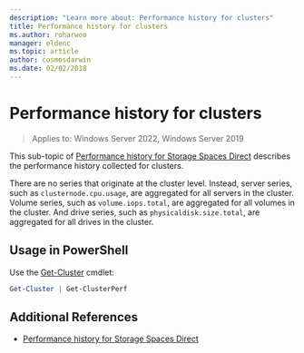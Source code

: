 ```yaml
---
description: "Learn more about: Performance history for clusters"
title: Performance history for clusters
ms.author: roharwoo
manager: eldenc
ms.topic: article
author: cosmosdarwin
ms.date: 02/02/2018
---
```


# Performance history for clusters

>Applies to: Windows Server 2022, Windows Server 2019

This sub-topic of [Performance history for Storage Spaces Direct](performance-history.md) describes the performance history collected for clusters.

There are no series that originate at the cluster level. Instead, server series, such as `clusternode.cpu.usage`, are aggregated for all servers in the cluster. Volume series, such as `volume.iops.total`, are aggregated for all volumes in the cluster. And drive series, such as `physicaldisk.size.total`, are aggregated for all drives in the cluster.

## Usage in PowerShell

Use the [Get-Cluster](/powershell/module/failoverclusters/get-cluster) cmdlet:

```PowerShell
Get-Cluster | Get-ClusterPerf
```

## Additional References

- [Performance history for Storage Spaces Direct](performance-history.md)
